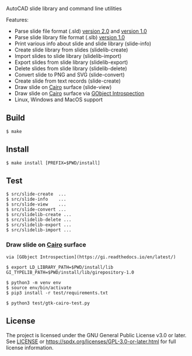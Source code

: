 AutoCAD slide library and command line utilities

Features:

* Parse slide file format (.sld) [version 2.0](https://web.archive.org/web/20191223211310/http://www.autodesk.com/techpubs/autocad/acadr14/dxf/slide_file_format_al_u05_b.htm)
  and [version 1.0](https://web.archive.org/web/20191223211321/https://www.autodesk.com/techpubs/autocad/acadr14/dxf/old_slide_header_al_u05_b.htm)
* Parse slide library file format (.slb) [version 1.0](https://web.archive.org/web/20191229052120/http://www.autodesk.com/techpubs/autocad/acadr14/dxf/slide_library_file_format_al_u05_b.htm)
* Print various info about slide and slide library (slide-info)
* Create slide library from slides (slidelib-create)
* Import slides to slide library (slidelib-import)
* Export slides from slide library (slidelib-export)
* Delete slides from slide library (slidelib-delete)
* Convert slide to PNG and SVG (slide-convert)
* Create slide from text records (slide-create)
* Draw slide on [Cairo](https://www.cairographics.org/) surface (slide-view)
* Draw slide on [Cairo](https://www.cairographics.org/) surface
  via [GObject Introspection](https://gi.readthedocs.io/en/latest/)
* Linux, Windows and MacOS support

## Build

```
$ make
```

## Install

```
$ make install [PREFIX=$PWD/install]
```

## Test

```
$ src/slide-create  ...
$ src/slide-info    ...
$ src/slide-view    ...
$ src/slide-convert ...
$ src/slidelib-create ...
$ src/slidelib-delete ...
$ src/slidelib-export ...
$ src/slidelib-import ...
```

### Draw slide on [Cairo](https://www.cairographics.org/) surface
    via [GObject Introspection](https://gi.readthedocs.io/en/latest/)

```
$ export LD_LIBRARY_PATH=$PWD/install/lib GI_TYPELIB_PATH=$PWD/install/lib/girepository-1.0

$ python3 -m venv env
$ source env/bin/activate
$ pip3 install -r test/requirements.txt

$ python3 test/gtk-cairo-test.py
```

## License

The project is licensed under the GNU General Public License v3.0 or later.
See [LICENSE](LICENSE) or
https://spdx.org/licenses/GPL-3.0-or-later.html
for full license information.

